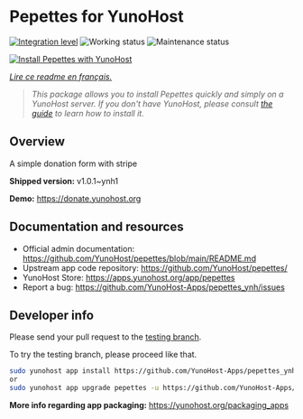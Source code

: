 <!--
N.B.: This README was automatically generated by https://github.com/YunoHost/apps/tree/master/tools/readme_generator
It shall NOT be edited by hand.
-->

# Pepettes for YunoHost

[![Integration level](https://dash.yunohost.org/integration/pepettes.svg)](https://dash.yunohost.org/appci/app/pepettes) ![Working status](https://ci-apps.yunohost.org/ci/badges/pepettes.status.svg) ![Maintenance status](https://ci-apps.yunohost.org/ci/badges/pepettes.maintain.svg)

[![Install Pepettes with YunoHost](https://install-app.yunohost.org/install-with-yunohost.svg)](https://install-app.yunohost.org/?app=pepettes)

*[Lire ce readme en français.](./README_fr.md)*

> *This package allows you to install Pepettes quickly and simply on a YunoHost server.
If you don't have YunoHost, please consult [the guide](https://yunohost.org/#/install) to learn how to install it.*

## Overview

A simple donation form with stripe

**Shipped version:** v1.0.1~ynh1

**Demo:** https://donate.yunohost.org
## Documentation and resources

* Official admin documentation: <https://github.com/YunoHost/pepettes/blob/main/README.md>
* Upstream app code repository: <https://github.com/YunoHost/pepettes/>
* YunoHost Store: <https://apps.yunohost.org/app/pepettes>
* Report a bug: <https://github.com/YunoHost-Apps/pepettes_ynh/issues>

## Developer info

Please send your pull request to the [testing branch](https://github.com/YunoHost-Apps/pepettes_ynh/tree/testing).

To try the testing branch, please proceed like that.

``` bash
sudo yunohost app install https://github.com/YunoHost-Apps/pepettes_ynh/tree/testing --debug
or
sudo yunohost app upgrade pepettes -u https://github.com/YunoHost-Apps/pepettes_ynh/tree/testing --debug
```

**More info regarding app packaging:** <https://yunohost.org/packaging_apps>